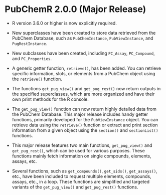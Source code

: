 # PubChemR 2.0.0 (Major Release)

-   R version 3.6.0 or higher is now explicitly required.

-   New superclasses have been created to store data retrieved from the PubChem Database, such as `PubChemInstance`, `PubViewInstance`, and `PugRestInstance`.

-   New subclasses have been created, including `PC_Assay`, `PC_Compound`, and `PC_Properties`.

-   A generic getter function, `retrieve()`, has been added. You can retrieve specific information, slots, or elements from a PubChem object using the `retrieve()` function.

-   The functions `get_pug_view()` and `get_pug_rest()` now return outputs in the specified superclasses, which are more organized and have their own print methods for the R console.

-   The `get_pug_view()` function can now return highly detailed data from the PubChem Database. This major release includes handy getter functions, primarily developed for the `PubViewInstance` object. You can retrieve data using the `retrieve()` function or extract and print section information from a given object using the `section()` and `sectionList()` functions.

-   This major release features two main functions, `get_pug_view()` and `get_pug_rest()`, which can be used for various purposes. These functions mainly fetch information on single compounds, elements, assays, etc.

-   Several functions, such as `get_compounds()`, `get_sids()`, `get_assays()`, etc., have been included to request multiple elements, compounds, assays, etc., in a loop. These functions are simplified and targeted variants of the `get_pug_view()` and `get_pug_rest()` functions.
